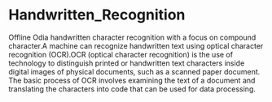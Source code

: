 # Handwritten_Recognition
Offline Odia handwritten character recognition with a focus on compound character.A machine can recognize handwritten text using optical character recognition
(OCR).OCR (optical character recognition) is the use of technology to distinguish
printed or handwritten text characters inside digital images of physical
documents, such as a scanned paper document. The basic process of OCR
involves examining the text of a document and translating the characters into
code that can be used for data processing.

